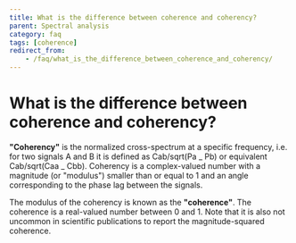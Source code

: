 ```yaml
---
title: What is the difference between coherence and coherency?
parent: Spectral analysis
category: faq
tags: [coherence]
redirect_from:
    - /faq/what_is_the_difference_between_coherence_and_coherency/
---
```


# What is the difference between coherence and coherency?

**"Coherency"** is the normalized cross-spectrum at a specific frequency, i.e. for two signals A and B it is defined as
Cab/sqrt(Pa _ Pb) or equivalent Cab/sqrt(Caa _ Cbb). Coherency is a complex-valued number with a magnitude (or "modulus") smaller than or equal to 1 and an angle corresponding to the phase lag between the signals.

The modulus of the coherency is known as the **"coherence"**. The coherence is a real-valued number between 0 and 1. Note that it is also not uncommon in scientific publications to report the magnitude-squared coherence.
